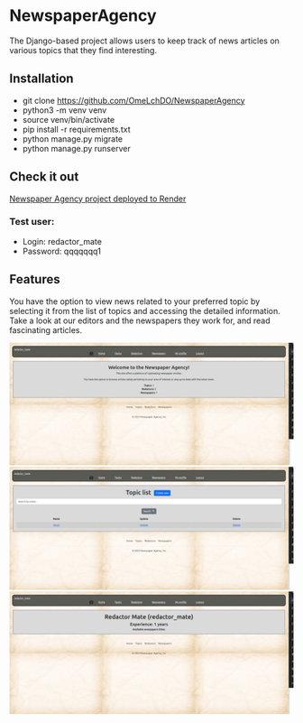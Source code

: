# NewspaperAgency

The Django-based project allows users to keep track of news articles on various topics that they find interesting.

## Installation
- git clone https://github.com/OmeLchDO/NewspaperAgency
- python3 -m venv venv
- source venv/bin/activate
- pip install -r requirements.txt
- python manage.py migrate
- python manage.py runserver

## Check it out
[Newspaper Agency project deployed to Render](https://newspaperagency.onrender.com/)

### Test user:
- Login: redactor_mate
- Password: qqqqqqq1

## Features
You have the option to view news related to your preferred topic by selecting it from the list of topics and accessing the detailed information. Take a look at our editors and the newspapers they work for, and read fascinating articles.

![Home page](Home.png)
![Topic _list](Topic.png)
![My_profile page](Profile.png)
